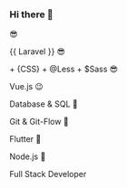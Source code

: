 ### Hi there 👋

<? php ?> 😎

{{ Laravel }} 😎

<HTML> + {CSS} + @Less + $Sass 😎

Vue.js 😉

Database & SQL 💪

Git & Git-Flow 🤩

Flutter 🧐

Node.js 🧐

Full Stack Developer
